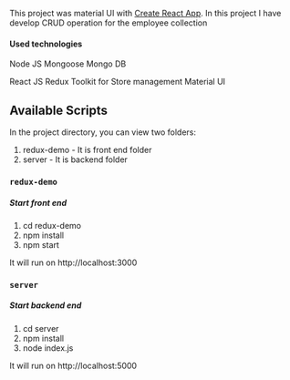 This project was material UI with [Create React App](https://github.com/facebook/create-react-app).
In this project I have develop CRUD operation for the employee collection

#### Used technologies
Node JS
Mongoose
Mongo DB 

React JS
Redux Toolkit for Store management
Material UI

## Available Scripts

In the project directory, you can view two folders:

1. redux-demo - It is front end folder
2. server - It is backend folder

### `redux-demo`
 ##### Start front end
 1. cd redux-demo
 2. npm install
 3. npm start
 
 It will run on http://localhost:3000
 
 ### `server`
##### Start backend end
 1. cd server
 2. npm install
 3. node index.js
 
 It will run on http://localhost:5000
